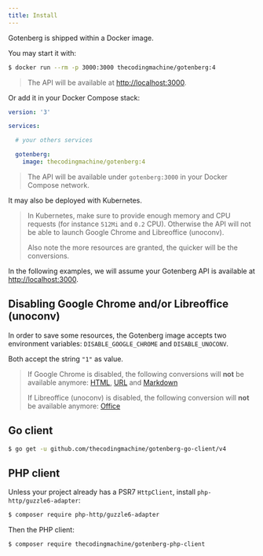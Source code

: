 ```yaml
---
title: Install
---
```


Gotenberg is shipped within a Docker image.

You may start it with:

```bash
$ docker run --rm -p 3000:3000 thecodingmachine/gotenberg:4
```

> The API will be available at [http://localhost:3000](http://localhost:3000).

Or add it in your Docker Compose stack:

```yaml
version: '3'

services:

  # your others services

  gotenberg:
    image: thecodingmachine/gotenberg:4
```

> The API will be available under `gotenberg:3000` in your Docker Compose network.

It may also be deployed with Kubernetes.

> In Kubernetes, make sure to provide enough memory and CPU requests (for instance `512Mi` and `0.2` CPU).
> Otherwise the API will not be able to launch Google Chrome and Libreoffice (unoconv).
>
> Also note the more resources are granted, the quicker will be the conversions.

In the following examples, we will assume your
Gotenberg API is available at [http://localhost:3000](http://localhost:3000).

## Disabling Google Chrome and/or Libreoffice (unoconv)

In order to save some resources, the Gotenberg image accepts two environment variables: `DISABLE_GOOGLE_CHROME` and `DISABLE_UNOCONV`.

Both accept the string `"1"` as value.

> If Google Chrome is disabled, the following conversions will **not** be available anymore:
> [HTML](#html), [URL](#url) and [Markdown](#markdown)
>
> If Libreoffice (unoconv) is disabled, the following conversion will **not** be available anymore:
> [Office](#office)

## Go client

```bash
$ go get -u github.com/thecodingmachine/gotenberg-go-client/v4
```

## PHP client

Unless your project already has a PSR7 `HttpClient`, install `php-http/guzzle6-adapter`:

```bash
$ composer require php-http/guzzle6-adapter
```

Then the PHP client:

```bash
$ composer require thecodingmachine/gotenberg-php-client
```